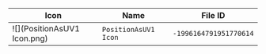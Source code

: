 | Icon | Name | File ID |
| ---  | ---  | ---     |
| ![](PositionAsUV1 Icon.png) | `PositionAsUV1 Icon` | `-1996164791951770614` |
